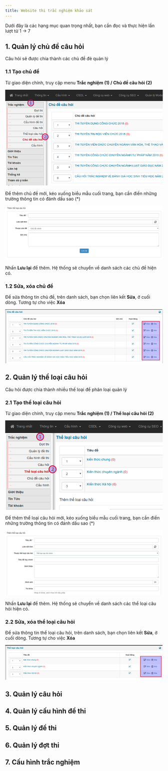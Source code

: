 ```yaml
---
title: Website thi trắc nghiệm khảo sát
---
```


Dưới đây là các hạng mục quan trọng nhất, bạn cần đọc và thực hiện lần lượt từ 1 -> 7

## 1. Quản lý chủ đề câu hỏi

Câu hỏi sẽ được chia thành các chủ đề đẻ quản lý

### 1.1 Tạo chủ đề

Từ giao diện chính, truy cập menu **Trắc nghiệm (1) / Chủ đề câu hỏi (2)**

![](images/1.png)

Để thêm chủ đề mới, kéo xuống biểu mẫu cuối trang, bạn cần điền những trường thông tin có đánh dấu sao (*)

![](images/2.png)

Nhấn **Lưu lại** để thêm. Hệ thống sẽ chuyển về danh sách các chủ đề hiện có.

### 1.2 Sửa, xóa chủ đề

Để sửa thông tin chủ đề, trên danh sách, bạn chọn liên kết **Sửa**, ở cuối dòng. Tương tự cho việc **Xóa**

![](images/3.png)

## 2. Quản lý thể loại câu hỏi

Câu hỏi được chia thành nhiều thế loại để phân loại quản lý

### 2.1 Tạo thể loại câu hỏi

Từ giao diện chính, truy cập menu **Trắc nghiệm (1) / Thể loại câu hỏi (2)**

![](images/4.png)

Để thêm thể loại câu hỏi mới, kéo xuống biểu mẫu cuối trang, bạn cần điền những trường thông tin có đánh dấu sao (*)

![](images/5.png)

Nhấn **Lưu lại** để thêm. Hệ thống sẽ chuyển về danh sách các thể loại câu hỏi hiện có.

### 2.2 Sửa, xóa thể loại câu hỏi

Để sửa thông tin thể loại câu hỏi, trên danh sách, bạn chọn liên kết **Sửa**, ở cuối dòng. Tương tự cho việc **Xóa**

![](images/6.png)

## 3. Quản lý câu hỏi

## 4. Quản lý cấu hình đề thi

## 5. Quản lý đề thi

## 6. Quản lý đợt thi

## 7. Cấu hình trắc nghiệm